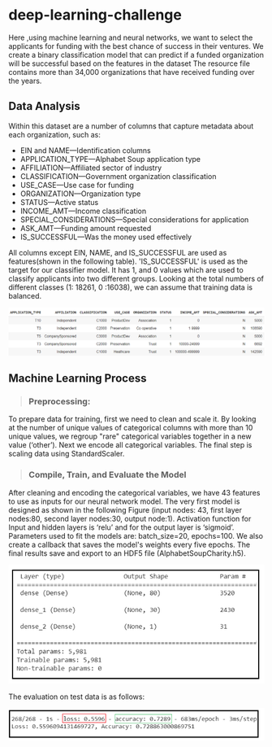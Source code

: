 # deep-learning-challenge
 Here ,using machine learning and neural networks, we want to select the applicants for funding with the best chance of success in their ventures. We create a binary classification model that can predict if a funded organization will be successful based on the features in the dataset
The resource file contains more than 34,000 organizations that have received funding over the years. 

## Data Analysis
Within this dataset are a number of columns that capture metadata about each organization, such as:
- EIN and NAME—Identification columns
- APPLICATION_TYPE—Alphabet Soup application type
- AFFILIATION—Affiliated sector of industry
- CLASSIFICATION—Government organization classification
- USE_CASE—Use case for funding
- ORGANIZATION—Organization type
- STATUS—Active status
- INCOME_AMT—Income classification
- SPECIAL_CONSIDERATIONS—Special considerations for application
- ASK_AMT—Funding amount requested
- IS_SUCCESSFUL—Was the money used effectively

All columns except EIN, NAME, and IS_SUCCESSFUL are used as features(shown in the following table). 'IS_SUCCESSFUL' is used as the target for our classifier model. It has 1, and 0 values which are used to classify applicants into two different groups. Looking at the total numbers of different classes (1: 18261,  0 :16038), we can assume that training data is balanced.

![Figure.1](images/data.png)

## Machine Learning Process
> ### Preprocessing: 

To prepare data for training, first we need to clean and scale it. By looking at the number of unique values of categorical columns with more than 10 unique values, we regroup "rare" categorical variables together in a new value (‘other’). Next we encode all categorical variables.
The final step is scaling data using StandardScaler.

> ### Compile, Train, and Evaluate the Model

After cleaning and encoding the categorical variables, we have 43 features to use as inputs for our neural network model. The very first model is designed as shown in the following Figure (input nodes: 43, first layer nodes:80, second layer nodes:30, output node:1). Activation function for Input and hidden layers is ‘relu’ and for the output layer is ‘sigmoid’.
Parameters used to fit the models are: batch_size=20, epochs=100. We also create a callback that saves the model's weights every five epochs. The final results save and export to an HDF5 file (AlphabetSoupCharity.h5).

![Figure.2](images/firstmodel.png)

The evaluation on test data is as follows: 

![Figure.3](images/firstmodel_test.png)


